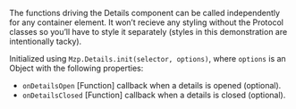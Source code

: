 The functions driving the Details component can be called independently for any container
element. It won’t recieve any styling without the Protocol classes so you’ll have to
style it separately (styles in this demonstration are intentionally tacky).

Initialized using `Mzp.Details.init(selector, options)`, where `options` is an Object with the following properties:
  - `onDetailsOpen` [Function] callback when a details is opened (optional).
  - `onDetailsClosed` [Function] callback when a details is closed (optional).
